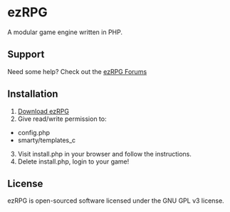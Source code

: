 ezRPG
=====

A modular game engine written in PHP.

## Support
Need some help? Check out the [ezRPG Forums](http://www.ezrpgproject.net/)

## Installation

1. [Download ezRPG](https://github.com/ezrpg/ezrpg/archive/master.zip)
2. Give read/write permission to:
  * config.php
  * smarty/templates_c
3. Visit install.php in your browser and follow the instructions.
4. Delete install.php, login to your game!

## License

ezRPG is open-sourced software licensed under the GNU GPL v3 license.
